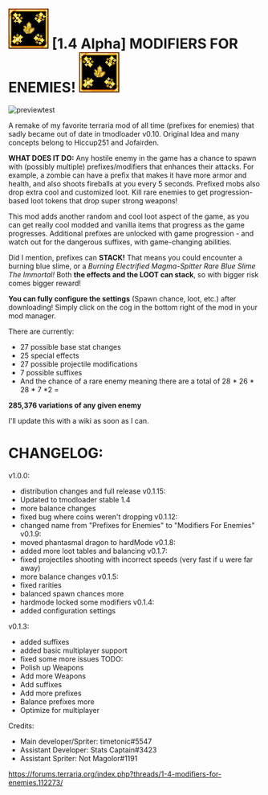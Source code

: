 
# ![img](icon.png)  [1.4 Alpha] MODIFIERS FOR ENEMIES! ![img](icon.png)

![previewtest](preview.gif)

A remake of my favorite terraria mod of all time (prefixes for enemies) that sadly became out of date in tmodloader v0.10. Original Idea and many concepts belong to Hiccup251 and Jofairden. 


**WHAT DOES IT DO:** Any hostile enemy in the game has a chance to spawn with (possibly multiple) prefixes/modifiers that enhances their attacks. For example, a zombie can have a prefix that makes it have more armor and health, and also shoots fireballs at you every 5 seconds. Prefixed mobs also drop extra cool and customized loot. Kill rare enemies to get progression-based loot tokens that drop super strong weapons! 

This mod adds another random and cool loot aspect of the game, as you can get really cool modded and vanilla items that progress as the game progresses. Additional prefixes are unlocked with game progression - and watch out for the dangerous suffixes, with game-changing abilities.

Did I mention, prefixes can **STACK!** That means you could encounter a burning blue slime, or a *Burning Electrified Magma-Spitter Rare Blue Slime The Immortal!* Both **the effects and the LOOT can stack**, so with bigger risk comes bigger reward!


**You can fully configure the settings** (Spawn chance, loot, etc.) after downloading! Simply click on the cog in the bottom right of the mod in your mod manager.

There are currently:
 - 27 possible base stat changes
 - 25 special effects
 - 27 possible projectile modifications
 - 7 possible suffixes
 - And the chance of a rare enemy
meaning there are a total of 28 * 26 * 28 * 7 *2 =

**285,376 variations of any given enemy**


I'll update this with a wiki as soon as I can.

# CHANGELOG:
v1.0.0:
- distribution changes and full release
v0.1.15:
- Updated to tmodloader stable 1.4
- more balance changes
- fixed bug where coins weren't dropping
v0.1.12:
- changed name from "Prefixes for Enemies" to "Modifiers For Enemies"
v0.1.9:
- moved phantasmal dragon to hardMode
v0.1.8:
- added more loot tables and balancing
v0.1.7:
- fixed projectiles shooting with incorrect speeds (very fast if u were far away)
- more balance changes
v0.1.5:
- fixed rarities
- balanced spawn chances more
- hardmode locked some modifiers
v0.1.4:
- added configuration settings

v0.1.3:
- added suffixes
- added basic multiplayer support
- fixed some more issues
TODO:
 - Polish up Weapons
 - Add more Weapons
 - Add suffixes
 - Add more prefixes
 - Balance prefixes more
 - Optimize for multiplayer

Credits:
 - Main developer/Spriter: timetonic#5547
 - Assistant Developer: Stats Captain#3423
 - Assistant Spriter: Not Magolor#1191

https://forums.terraria.org/index.php?threads/1-4-modifiers-for-enemies.112273/